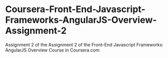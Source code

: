 # Coursera-Front-End-Javascript-Frameworks-AngularJS-Overview-Assignment-2
Assignment 2 of the Assignment 2 of the Front-End Javascript Frameworks: AngularJS Overview Course in Coursera.com
